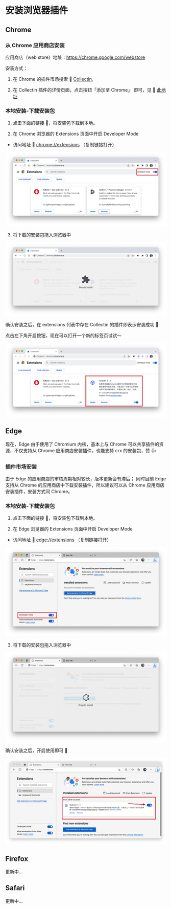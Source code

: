 <script setup>
import ImageLink from '../components/ImageLink.vue'
import chromeImg from "../assets/extension/logo-chrome.png"
import edgeImg from  "../assets/extension/logo-edge.png"

const extensionLinks = {
  chrome: "https://cdn.collectin.net/extensions/collectin-chrome-extension.crx",
  edge: "https://cdn.collectin.net/extensions/collectin-edge-extension.zip"
}


</script>

# 安装浏览器插件

## Chrome

### 从 Chrome 应用商店安装

应用商店（web store）地址：https://chrome.google.com/webstore

安装方式：

1. 在 Chrome 的插件市场搜索 🔗 [Collectin](https://chrome.google.com/webstore/search/Collectin),

2. 在 Collectin 插件的详情页面，点击按钮「添加至 Chrome」 即可，见 🔗 [此地址](https://chrome.google.com/webstore/detail/collectin/cobkdpfmbmdppijhflanjljkcgejecji)

### 本地安装-下载安装包

1. 点击下面的链接 🔗，将安装包下载到本地。

<ImageLink :link="extensionLinks.chrome" :img="chromeImg" text="Chrome 安装包" size=60 />

2. 在 Chrome 浏览器的 Extensions 页面中开启 Developer Mode

- 访问地址 🔗 <a href="chrome://extensions" >chrome://extensions</a> （复制链接打开）

<img src="../assets/extension/developer-mode.png" />

3. 将下载的安装包拖入浏览器中

<img src="../assets/extension/drop-to-install.png" />

确认安装之后，在 extensions 列表中存在 Collectin 的插件即表示安装成功 👏

点击左下角开启按钮，现在可以打开一个新的标签页试试～

<img src="../assets/extension/add-success.png" />

## Edge

现在，Edge 由于使用了 Chromium 内核，基本上与 Chrome 可以共享插件的资源，不仅支持从 Chrome 应用商店安装插件，也能支持 crx 的安装包，赞 👍

### 插件市场安装

由于 Edge 的应用商店的审核周期相对较长，版本更新会有滞后；
同时目前 Edge 支持从 Chrome 的应用商店中下载安装插件，所以建议可以从 Chrome 应用商店安装插件，安装方式同 Chrome。

### 本地安装-下载安装包

1. 点击下面的链接 🔗，将安装包下载到本地。

<ImageLink :link="extensionLinks.edge" :img="edgeImg" text="Edge 安装包" size=60 />

2. 在 Edge 浏览器的 Extensions 页面中开启 Developer Mode

- 访问地址 🔗 <a href="edge://extensions" >edge://extensions</a> （复制链接打开）

<img src="../assets/extension/edge-developer-mode.png" />

3. 将下载的安装包拖入浏览器中

<img src="../assets/extension/edge-drop-to-install.png" />

确认安装之后，开启使用即可 👏

<img src="../assets/extension/edge-start-use.png" />

## Firefox

更新中...

## Safari

更新中...
